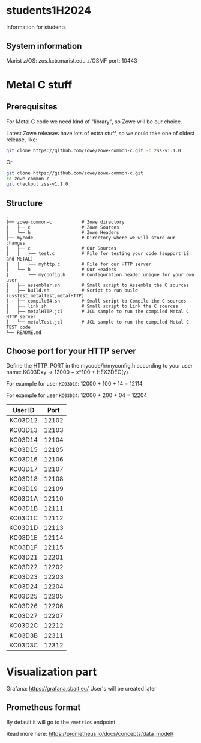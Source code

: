 # students1H2024
Information for students

## System information

Marist z/OS: zos.kctr.marist.edu
z/OSMF port: 10443

# Metal C stuff

## Prerequisites

For Metal C code we need kind of "library", so Zowe will be our choice.

Latest Zowe releases have lots of extra stuff, so we could take one of oldest release, like:
```bash
git clone https://github.com/zowe/zowe-common-c.git -b zss-v1.1.0
```
Or 
```bash
git clone https://github.com/zowe/zowe-common-c.git
cd zowe-common-c
git checkout zss-v1.1.0
```

## Structure

```
.
├── zowe-common-c           # Zowe directory
|   ├── c                   # Zowe Sources
|   └── h                   # Zowe Headers
├── mycode                  # Directory where we will store our changes
|   ├── c                   # Our Sources
|   |   ├── test.c          # File for testing your code (support LE and METAL)
|   |   └── myhttp.c        # File for our HTTP server
|   └── h                   # Our Headers
|       └── myconfig.h      # Configuration header unique for your own user
|   ├── assembler.sh        # Small script to Assemble the C sources
|   ├── build.sh            # Script to run build (ussTest,metalTest,metalHTTP)
|   ├── compile64.sh        # Small script to Compile the C sources
|   ├── link.sh             # Small script to Link the C sources
|   ├── metalHTTP.jcl       # JCL sample to run the compiled Metal C HTTP server
|   └── metalTest.jcl       # JCL sample to run the compiled Metal C TEST code
└── README.md
```

## Choose port for your HTTP server

Define the HTTP_PORT in the mycode/h/myconfig.h according to your user name:
KC03Dxy -> 12000 + x*100 + HEX2DEC(y)

For example for user `KC03D1E`: 12000 + 100 + 14 = 12114

For example for user `KC03D24`: 12000 + 200 + 04 = 12204

| User ID | Port  |
| :---:   | :---: |
| KC03D12 | 12102 |
| KC03D13 | 12103 |
| KC03D14 | 12104 |
| KC03D15 | 12105 |
| KC03D16 | 12106 |
| KC03D17 | 12107 |
| KC03D18 | 12108 |
| KC03D19 | 12109 |
| KC03D1A | 12110 |
| KC03D1B | 12111 |
| KC03D1C | 12112 |
| KC03D1D | 12113 |
| KC03D1E | 12114 |
| KC03D1F | 12115 |
| KC03D21 | 12201 |
| KC03D22 | 12202 |
| KC03D23 | 12203 |
| KC03D24 | 12204 |
| KC03D25 | 12205 |
| KC03D26 | 12206 |
| KC03D27 | 12207 |
| KC03D2C | 12212 |
| KC03D3B | 12311 |
| KC03D3C | 12312 |

# Visualization part

Grafana: https://grafana.sbait.eu/
User's will be created later

## Prometheus format

By default it will go to the `/metrics` endpoint

Read more here: https://prometheus.io/docs/concepts/data_model/

